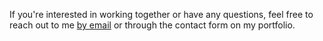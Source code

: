 If you're interested in working together or have any questions, feel free to reach out to me [by email](mailto:rickysegura@pm.me) or through the contact form on my portfolio.
